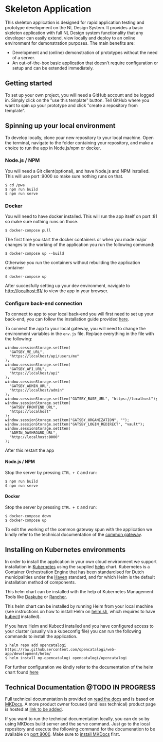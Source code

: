 # Skeleton Application

This skeleton application is designed for rapid application testing and prototype development on the NL Design System. It provides a basic skeleton application with full NL Design system functionality that any developer can easily extend, view locally and deploy to an online environment for demonstration purposes. The main benefits are:

-   Development and (online) demonstration of prototypes without the need of a server.
-   An out-of-the-box basic application that doesn't require configuration or setup and can be extended immediately.


## Getting started

To set up your own project, you will need a GitHub account and be logged in. Simply click on the "use this template" button. Tell GitHub where you want to spin up your prototype and click "create a repository from template".


## Spinning up your local environment

To develop locally, clone your new repository to your local machine. Open the terminal, navigate to the folder containing your repository, and make a choice to run the app in Node.js/npm or docker.

### Node.js / NPM
You will need a Git client(optional), and have Node.js and NPM installed. This will use port :9000 so make sure nothing runs on that.

```cli
$ cd /pwa
$ npm run build
$ npm run serve
```


### Docker

You will need to have docker installed. This will run the app itself on port :81 so make sure nothing runs on those.

```cli
$ docker-compose pull
```

The first time you start the docker containers or when you made major changes to the working of the application you run the following command:
```cli
$ docker-compose up --build
```

Otherwise you run the containers without rebuilding the application container
```
$ docker-compose up
```

After succesfully setting up your dev environment, navigate to [http://localhost:81/](http://localhost:81/) to view the app in your browser.

### Configure back-end connection
To connect to app to your local back-end you will first need to set up your back-end, you can follow the installation guide provided [here](https://github.com/OpenCatalogi/OpenCatalogiBundle#opencatalogibundle).

To connect the app to your local gateway, you will need to change the environment variables in the `env.js` file. Replace everything in the file with the following:
```
window.sessionStorage.setItem(
  "GATSBY_ME_URL",
  "https://localhost/api/users/me"
);
window.sessionStorage.setItem(
  "GATSBY_API_URL",
  "https://localhost/api"
);
window.sessionStorage.setItem(
  "GATSBY_ADMIN_URL",
  "https://localhost/admin"
);
window.sessionStorage.setItem("GATSBY_BASE_URL", "https://localhost");
window.sessionStorage.setItem(
  "GATSBY_FRONTEND_URL",
  "https://localhost"
);
window.sessionStorage.setItem("GATSBY_ORGANIZATION", "");
window.sessionStorage.setItem("GATSBY_LOGIN_REDIRECT", "vault");
window.sessionStorage.setItem(
  "ADMIN_DASHBOARD_URL",
  "http://localhost:8000"
);

```

After this restart the app

#### Node.js / NPM
Stop the server by pressing `CTRL + C` and run:

```cli
$ npm run build
$ npm run serve
```

#### Docker
Stop the server by pressing `CTRL + C` and run:
```cli
$ docker-compose down
$ docker-compose up
```


To edit the working of the common gateway spun with the application we kindly refer to the technical documentation of the [common gateway](https://docs.conductor-gateway.app/en/latest/installation/).

## Installing on Kubernetes environments
In order to install the application in your own cloud environment we support installation in [Kubernetes](https://kubernetes.io) using the supplied [helm](https://helm.sh) chart. Kubernetes is a Container Orchestration Engine that has been standardised for Dutch municipalities under the [Haven](https://haven.commonground.nl) standard, and for which Helm is the default installation method of components.

This helm chart can be installed with the help of Kubernetes Management Tools like [Daskube](https://dashkube.com) or [Rancher](https://rancher.com).

This helm chart can be installed by running Helm from your local machine (see instructions on how to install Helm on [helm.sh](https://helm.sh/docs/intro/install/#through-package-managers), which requires to have [kubectl](https://kubernetes.io/docs/tasks/tools/) installed).

If you have Helm and Kubectl installed and you have configured access to your cluster (usually via a kubeconfig file) you can run the following commands to install the application.
```cli
$ helm repo add opencatalogi https://raw.githubusercontent.com/opencatalogi/web-app/development/helm/
$ helm install my-opencatalogi opencatalogi/opencatalogi
```

For further configuration we kindly refer to the documentation of the helm chart found [here](helm/README.md)

## Technical Documentation @TODO IN PROGRESS

Full technical documentation is provided on [read the docs](https://skeleton-app.readthedocs.io/en/latest//) and is based on [MKDocs](https://www.mkdocs.org/). A more product owner focused (and less technical) product page is hosted at [link to be added]().

If you want to run the technical documentation locally, you can do so by using MKDocs build server and the serve command. Just go to the local repository and execute the following command for the documenation to be available on [port 8000](localhost://8000). Make sure to [install MKDocs](https://www.mkdocs.org/user-guide/installation/) first.





